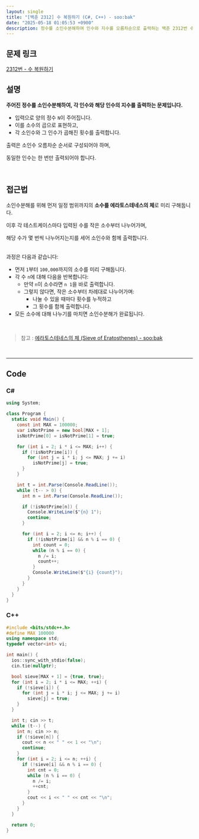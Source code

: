 ```yaml
---
layout: single
title: "[백준 2312] 수 복원하기 (C#, C++) - soo:bak"
date: "2025-05-18 01:05:53 +0900"
description: 정수를 소인수분해하여 인수와 지수를 오름차순으로 출력하는 백준 2312번 수 복원하기 문제의 C# 및 C++ 풀이 및 해설
---
```


## 문제 링크
[2312번 - 수 복원하기](https://www.acmicpc.net/problem/2312)

## 설명

**주어진 정수를 소인수분해하여, 각 인수와 해당 인수의 지수를 출력하는 문제입니다.**

- 입력으로 양의 정수 `N`이 주어집니다.
- 이를 소수의 곱으로 표현하고,
- 각 소인수와 그 인수가 곱해진 횟수를 출력합니다.

출력은 소인수 오름차순 순서로 구성되어야 하며,

동일한 인수는 한 번만 출력되어야 합니다.

<br>

## 접근법

소인수분해를 위해 먼저 일정 범위까지의 **소수를 에라토스테네스의 체**로 미리 구해둡니다.

이후 각 테스트케이스마다 입력된 수를 작은 소수부터 나누어가며,

해당 수가 몇 번씩 나누어지는지를 세어 소인수와 함께 출력합니다.

<br>
과정은 다음과 같습니다:

- 먼저 `1`부터 `100,000`까지의 소수를 미리 구해둡니다.
- 각 수 `n`에 대해 다음을 반복합니다:
  - 만약 `n`이 소수라면 `n 1`을 바로 출력합니다.
  - 그렇지 않다면, 작은 소수부터 차례대로 나누어가며:
    - 나눌 수 있을 때마다 횟수를 누적하고
    - 그 횟수를 함께 출력합니다.
- 모든 소수에 대해 나누기를 마치면 소인수분해가 완료됩니다.

<br>

> 참고 : [에라토스테네스의 체 (Sieve of Eratosthenes) - soo:bak](https://soo-bak.github.io/algorithm/theory/SieveOfEratosthenes/)

<br>

---

## Code

### C#
```csharp
using System;

class Program {
  static void Main() {
    const int MAX = 100000;
    var isNotPrime = new bool[MAX + 1];
    isNotPrime[0] = isNotPrime[1] = true;

    for (int i = 2; i * i <= MAX; i++) {
      if (!isNotPrime[i]) {
        for (int j = i * i; j <= MAX; j += i)
          isNotPrime[j] = true;
      }
    }

    int t = int.Parse(Console.ReadLine());
    while (t-- > 0) {
      int n = int.Parse(Console.ReadLine());

      if (!isNotPrime[n]) {
        Console.WriteLine($"{n} 1");
        continue;
      }

      for (int i = 2; i <= n; i++) {
        if (!isNotPrime[i] && n % i == 0) {
          int count = 0;
          while (n % i == 0) {
            n /= i;
            count++;
          }
          Console.WriteLine($"{i} {count}");
        }
      }
    }
  }
}
```

### C++
```cpp
#include <bits/stdc++.h>
#define MAX 100000
using namespace std;
typedef vector<int> vi;

int main() {
  ios::sync_with_stdio(false);
  cin.tie(nullptr);

  bool sieve[MAX + 1] = {true, true};
  for (int i = 2; i * i <= MAX; ++i) {
    if (!sieve[i]) {
      for (int j = i * i; j <= MAX; j += i)
        sieve[j] = true;
    }
  }

  int t; cin >> t;
  while (t--) {
    int n; cin >> n;
    if (!sieve[n]) {
      cout << n << " " << 1 << "\n";
      continue;
    }
    for (int i = 2; i <= n; ++i) {
      if (!sieve[i] && n % i == 0) {
        int cnt = 0;
        while (n % i == 0) {
          n /= i;
          ++cnt;
        }
        cout << i << " " << cnt << "\n";
      }
    }
  }

  return 0;
}
```
